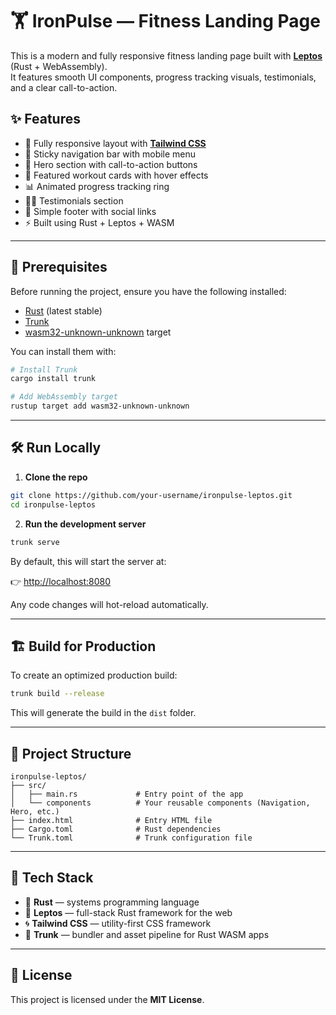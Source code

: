 # 🏋️ **IronPulse — Fitness Landing Page**

This is a modern and fully responsive fitness landing page built with **[Leptos](https://github.com/leptos-rs/leptos)** (Rust + WebAssembly).  
It features smooth UI components, progress tracking visuals, testimonials, and a clear call-to-action.

## ✨ Features

- 🚀 Fully responsive layout with **[Tailwind CSS](https://tailwindcss.com/)**
- 🧭 Sticky navigation bar with mobile menu
- 🦾 Hero section with call-to-action buttons
- 🏃 Featured workout cards with hover effects
- 📊 Animated progress tracking ring
- 🧍‍♂️ Testimonials section
- 📝 Simple footer with social links
- ⚡ Built using Rust + Leptos + WASM

---

## 🧰 Prerequisites

Before running the project, ensure you have the following installed:

- [Rust](https://www.rust-lang.org/) (latest stable)
- [Trunk](https://trunkrs.dev/)
- [wasm32-unknown-unknown](https://doc.rust-lang.org/cargo/reference/config.html) target

You can install them with:

```bash
# Install Trunk
cargo install trunk

# Add WebAssembly target
rustup target add wasm32-unknown-unknown
```

---

## 🛠️ Run Locally

1. **Clone the repo**

```bash
git clone https://github.com/your-username/ironpulse-leptos.git
cd ironpulse-leptos
```

2. **Run the development server**

```bash
trunk serve
```

By default, this will start the server at:

👉 [http://localhost:8080](http://localhost:8080)

Any code changes will hot-reload automatically.

---

## 🏗️ Build for Production

To create an optimized production build:

```bash
trunk build --release
```

This will generate the build in the `dist` folder.

---

## 📁 Project Structure

```
ironpulse-leptos/
├── src/
│   ├── main.rs             # Entry point of the app
│   └── components          # Your reusable components (Navigation, Hero, etc.)
├── index.html              # Entry HTML file
├── Cargo.toml              # Rust dependencies
└── Trunk.toml              # Trunk configuration file
```

---

## 🧪 Tech Stack

- 🦀 **Rust** — systems programming language
- 🌿 **Leptos** — full-stack Rust framework for the web
- 🌀 **Tailwind CSS** — utility-first CSS framework
- 🧰 **Trunk** — bundler and asset pipeline for Rust WASM apps

---

## 🧾 License

This project is licensed under the **MIT License**.
